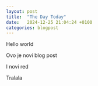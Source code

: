 ```yaml
---
layout: post
title:  "The Day Today"
date:   2024-12-25 21:04:24 +0100
categories: blogpost
---
```


Hello world

Ovo je novi blog post

I novi red

Tralala
